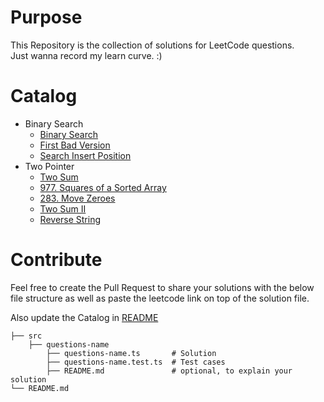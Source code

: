 # Purpose

This Repository is the collection of solutions for LeetCode questions.  
Just wanna record my learn curve. :)

# Catalog

- Binary Search
  - [Binary Search](src/binary-search/binary-search.ts)
  - [First Bad Version](src/first-bad-version/first-bad-version.ts)
  - [Search Insert Position](src/search-insert-position/search-insert-position.ts)
- Two Pointer
  - [Two Sum](src/two-sum/two-sum.ts)
  - [977. Squares of a Sorted Array](src/squares-sorted-array/squares-sorted-array.ts)
  - [283. Move Zeroes](src/move-zeros/move-zeros.ts)
  - [Two Sum II](src/two-sum-ii/two-sum-ii.ts)
  - [Reverse String](src/reverse-string/reverse-string.ts)

# Contribute

Feel free to create the Pull Request to share your solutions with the below file structure as well as paste the leetcode link on top of the solution file.

Also update the Catalog in [README](README.md)

```
├── src
    ├── questions-name
        ├── questions-name.ts       # Solution
        ├── questions-name.test.ts  # Test cases
        ├── README.md               # optional, to explain your solution
└── README.md
```
